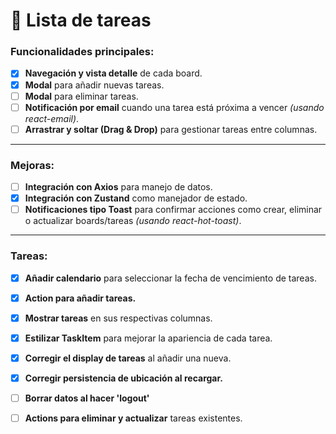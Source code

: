 # 📝 **Lista de tareas**

### Funcionalidades principales:

- [x] **Navegación y vista detalle** de cada board.
- [x] **Modal** para añadir nuevas tareas.
- [ ] **Modal** para eliminar tareas.
- [ ] **Notificación por email** cuando una tarea está próxima a vencer *(usando react-email)*.
- [ ] **Arrastrar y soltar (Drag & Drop)** para gestionar tareas entre columnas.

---

### Mejoras:

- [ ] **Integración con Axios** para manejo de datos.
- [x] **Integración con Zustand** como manejador de estado.
- [ ] **Notificaciones tipo Toast** para confirmar acciones como crear, eliminar o actualizar boards/tareas *(usando react-hot-toast)*.

---

### Tareas:

- [x] **Añadir calendario** para seleccionar la fecha de vencimiento de tareas.
- [x] **Action para añadir tareas.**
- [x] **Mostrar tareas** en sus respectivas columnas.
- [x] **Estilizar TaskItem** para mejorar la apariencia de cada tarea.
- [x] **Corregir el display de tareas** al añadir una nueva.
- [x] **Corregir persistencia de ubicación al recargar.**
- [ ] **Borrar datos al hacer 'logout'**
- [ ] **Actions para eliminar y actualizar** tareas existentes.

